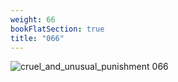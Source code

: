 ```yaml
---
weight: 66
bookFlatSection: true
title: "066"
---
```


![cruel_and_unusual_punishment 066 ](../../jpg/cup_066.jpg)


